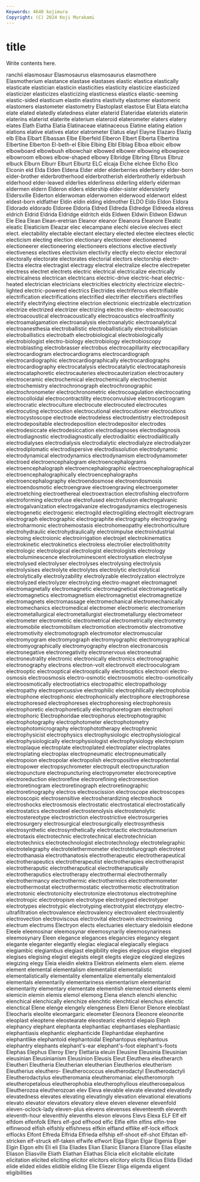 ```yaml
---
Keywords: 4640 kojimura
Copyright: (C) 2024 Koji Murakami
---
```


# title

Write contents here.



ranchii
elasmosaur Elasmosaurus elasmosaurus elasmothere Elasmotherium elastance elastase elastases elastic elastica
elastically elasticate elastician elasticin elasticities elasticity elasticize elasticized elasticizer elasticizes
elasticizing elasticness elastics elastic-seeming elastic-sided elasticum elastin elastins elastivity elastomer
elastomeric elastomers elastometer elastometry Elastoplast elastose Elat Elata elatcha elate
elated elatedly elatedness elater elaterid Elateridae elaterids elaterin elaterins elaterist
elaterite elaterium elateroid elaterometer elaters elatery elates Elath Elatha Elatia
Elatinaceae elatinaceous Elatine elating elation elations elative elatives elator elatrometer
Elatus elayl Elayne Elazaro Elazig elb Elba Elbart Elbassan Elbe
Elberfeld Elberon Elbert Elberta Elbertina Elbertine Elberton El-beth-el Elbie Elbing
Elbl Elblag Elboa elboic elbow elbowboard elbowbush elbowchair elbowed elbower
elbowing elbowpiece elbowroom elbows elbow-shaped elbowy Elbridge Elbring Elbrus Elbruz
elbuck Elburn Elburr Elburt Elburtz ELC elcaja Elche elchee Elcho
Elco Elconin eld Elda Elden Eldena Elder elder elderberries elderberry
elder-born elder-brother elderbrotherhood elderbrotherish elderbrotherly elderbush elderhood elder-leaved elderlies elderliness
elderling elderly elderman eldermen eldern Elderon elders eldership elder-sister eldersisterly
Eldersville Elderton elderwoman elderwomen elderwood elderwort eldest eldest-born eldfather Eldin
eldin elding eldmother ELDO Eldo Eldon Eldora Eldorado eldorado Eldoree
Eldoria Eldred Eldreda Eldredge Eldreeda eldress eldrich Eldrid Eldrida Eldridge
eldritch elds Eldwen Eldwin Eldwon Eldwun Ele Elea Elean Elean-eretrian
Eleanor eleanor Eleanora Eleanore Eleatic eleatic Eleaticism Eleazar elec elecampane
elechi elecive elecives elect elect. electability electable electant electary elected
electee electees electic electicism electing election electionary electioneer electioneered electioneerer
electioneering electioneers elections elective electively electiveness electives electivism electivity electly
electo elector electoral electorally electorate electorates electorial electors electorship electr-
Electra electra electragist electragy electral electralize electre electrepeter electress electret
electrets electric electrical electricalize electrically electricalness electrican electricans electric-drive electric-heat
electric-heated electrician electricians electricities electricity electricize electric-lighted electric-powered electrics Electrides
electriferous electrifiable electrification electrifications electrified electrifier electrifiers electrifies electrify electrifying
electrine electrion electrionic electrizable electrization electrize electrized electrizer electrizing electro
electro- electroacoustic electroacoustical electroacoustically electroacoustics electroaffinity electroamalgamation electroanalysis electroanalytic electroanalytical
electroanesthesia electroballistic electroballistically electroballistician electroballistics electrobath electrobiological electrobiologically electrobiologist electro-biology
electrobiology electrobioscopy electroblasting electrobrasser electrobus electrocapillarity electrocapillary electrocardiogram electrocardiograms electrocardiograph
electrocardiographic electrocardiographically electrocardiographs electrocardiography electrocatalysis electrocatalytic electrocataphoresis electrocataphoretic electrocauteries electrocauterization
electrocautery electroceramic electrochemical electrochemically electrochemist electrochemistry electrochronograph electrochronographic electrochronometer electrochronometric
electrocoagulation electrocoating electrocolloidal electrocontractility electroconvulsive electrocorticogram electrocratic electroculture electrocute electrocuted
electrocutes electrocuting electrocution electrocutional electrocutioner electrocutions electrocystoscope electrode electrodeless electrodentistry
electrodeposit electrodepositable electrodeposition electrodepositor electrodes electrodesiccate electrodesiccation electrodiagnoses electrodiagnosis electrodiagnostic
electrodiagnostically electrodialitic electrodialitically electrodialyses electrodialysis electrodialytic electrodialyze electrodialyzer electrodiplomatic electrodispersive
electrodissolution electrodynamic electrodynamical electrodynamics electrodynamism electrodynamometer electroed electroencephalogram electroencephalograms electroencephalograph
electroencephalographic electroencephalographical electroencephalographically electroencephalographs electroencephalography electroendosmose electroendosmosis electroendosmotic electroengrave electroengraving
electroergometer electroetching electroethereal electroextraction electrofishing electroform electroforming electrofuse electrofused electrofusion
electrogalvanic electrogalvanization electrogalvanize electrogasdynamics electrogenesis electrogenetic electrogenic electrogild electrogilding electrogilt
electrogram electrograph electrographic electrographite electrography electrograving electroharmonic electrohemostasis electrohomeopathy electrohorticulture
electrohydraulic electrohydraulically electroimpulse electroindustrial electroing electroionic electroirrigation electrojet electrokinematics electrokinetic
electrokinetics electroless electrolier electrolithotrity electrologic electrological electrologist electrologists electrology electroluminescence
electroluminescent electrolysation electrolyse electrolysed electrolyser electrolyses electrolysing electrolysis electrolysises electrolyte
electrolytes electrolytic electrolytical electrolytically electrolyzability electrolyzable electrolyzation electrolyze electrolyzed electrolyzer
electrolyzing electro-magnet electromagnet electromagnetally electromagnetic electromagnetical electromagnetically electromagnetics electromagnetism electromagnetist
electromagnetize electromagnets electromassage electromechanical electromechanically electromechanics electromedical electromer electromeric electromerism
electrometallurgical electrometallurgist electrometallurgy electrometeor electrometer electrometric electrometrical electrometrically electrometry electromobile
electromobilism electromotion electromotiv electromotive electromotivity electromotograph electromotor electromuscular electromyogram electromyograph
electromyographic electromyographical electromyographically electromyography electron electronarcosis electronegative electronegativity electronervous electroneutral
electroneutrality electronic electronically electronics electronographic electronography electrons electron-volt electronvolt electrooculogram
electrooptic electrooptical electrooptically electrooptics electroori electro-osmosis electroosmosis electro-osmotic electroosmotic electro-osmotically
electroosmotically electrootiatrics electropathic electropathology electropathy electropercussive electrophilic electrophilically electrophobia electrophone
electrophonic electrophonically electrophore electrophorese electrophoresed electrophoreses electrophoresing electrophoresis electrophoretic electrophoretically
electrophoretogram electrophori electrophoric Electrophoridae electrophorus electrophotographic electrophotography electrophotometer electrophotometry electrophotomicrography
electrophototherapy electrophrenic electrophysicist electrophysics electrophysiologic electrophysiological electrophysiologically electrophysiologist electrophysiology electropism
electroplaque electroplate electroplated electroplater electroplates electroplating electroplax electropneumatic electropneumatically electropoion
electropolar electropolish electropositive electropotential electropower electropsychrometer electropult electropuncturation electropuncture electropuncturing
electropyrometer electroreceptive electroreduction electrorefine electrorefining electroresection electroretinogram electroretinograph electroretinographic electroretinography
electros electroscission electroscope electroscopes electroscopic electrosensitive electrosherardizing electroshock electroshocks electrosmosis
electrostatic electrostatical electrostatically electrostatics electrosteel electrostenolysis electrostenolytic electrostereotype electrostriction electrostrictive
electrosurgeries electrosurgery electrosurgical electrosurgically electrosynthesis electrosynthetic electrosynthetically electrotactic electrotautomerism electrotaxis
electrotechnic electrotechnical electrotechnician electrotechnics electrotechnologist electrotechnology electrotelegraphic electrotelegraphy electrotelethermometer electrotellurograph
electrotest electrothanasia electrothanatosis electrotherapeutic electrotherapeutical electrotherapeutics electrotherapeutist electrotherapies electrotherapist electrotheraputic
electrotheraputical electrotheraputically electrotheraputics electrotherapy electrothermal electrothermally electrothermancy electrothermic electrothermics electrothermometer
electrothermostat electrothermostatic electrothermotic electrotitration electrotonic electrotonicity electrotonize electrotonus electrotrephine electrotropic
electrotropism electrotype electrotyped electrotyper electrotypes electrotypic electrotyping electrotypist electrotypy electro-ultrafiltration
electrovalence electrovalency electrovalent electrovalently electrovection electroviscous electrovital electrowin electrowinning electrum
electrums Electryon elects electuaries electuary eledoisin eledone Eleele eleemosinar eleemosynar
eleemosynarily eleemosynariness eleemosynary Eleen elegance elegances elegancies elegancy elegant elegante
eleganter elegantly elegiac elegiacal elegiacally elegiacs elegiambic elegiambus elegiast elegibility
elegies elegious elegise elegised elegises elegising elegist elegists elegit elegits
elegize elegized elegizes elegizing elegy Eleia eleidin elektra Elektron elelments
elem elem. eleme element elemental elementalism elementalist elementalistic elementalistically elementality
elementalize elementally elementaloid elementals elementarily elementariness elementarism elementarist elementarity elementary
elementate elementish elementoid elements elemi elemicin elemin elemis elemol elemong
Elena elench elenchi elenchic elenchical elenchically elenchize elenchtic elenchtical elenchus
elenctic elenctical Elene elenge elengely elengeness Eleni Elenor Elenore eleoblast
Eleocharis eleolite eleomargaric eleometer Eleonora Eleonore eleonorite eleoplast eleoptene eleostearate
eleostearic eleotrid elepaio Eleph elephancy elephant elephanta elephantiac elephantiases elephantiasic
elephantiasis elephantic elephanticide Elephantidae elephantine elephantlike elephantoid elephantoidal Elephantopus elephantous
elephantry elephants elephant's-ear elephant's-foot elephant's-foots Elephas Elephus Eleroy Elery Elettaria
eleuin Eleusine Eleusinia Eleusinian eleusinian Eleusinianism Eleusinion Eleusis Eleut Eleuthera
eleutherarch Eleutheri Eleutheria Eleutherian eleutherian Eleutherios eleutherism Eleutherius eleuthero- Eleutherococcus
eleutherodactyl Eleutherodactyli Eleutherodactylus eleutheromania eleutheromaniac eleutheromorph eleutheropetalous eleutherophobia eleutherophyllous eleutherosepalous
Eleutherozoa eleutherozoan elev Eleva elevable elevate elevated elevatedly elevatedness elevates
elevating elevatingly elevation elevational elevations elevato elevator elevators elevatory eleve
eleven elevener elevenfold eleven-oclock-lady eleven-plus elevens elevenses eleventeenth eleventh eleventh-hour
eleventhly elevenths elevon elevons Elevs Elexa ELF Elf elf elfdom
elfenfolk Elfers elf-god elfhood elfic Elfie elfin elfins elfin-tree elfinwood
elfish elfishly elfishness elfkin elfland elflike elf-lock elflock elflocks Elfont
Elfreda Elfrida Elfrieda elfship elf-shoot elf-shot Elfstan elf-stricken elf-struck elf-taken
elfwife elfwort Elga Elgan Elgar Elgenia Elger Elgin Elgon elhi
Eli eli Elia Eliades Elian Elianic Elianora Elianore Elias eliasite
Eliason Eliasville Eliath Eliathan Eliathas Elicia elicit elicitable elicitate elicitation
elicited eliciting elicitor elicitors elicitory elicits Elicius Elida Elidad elide
elided elides elidible eliding Elie Eliezer Eliga eligenda eligent eligibilities
